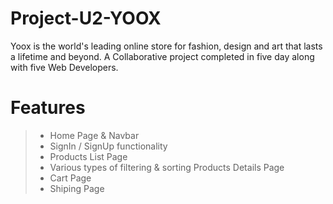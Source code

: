 # Project-U2-YOOX

Yoox is the world's leading online store for fashion, design and art that lasts a lifetime and beyond.
A Collaborative project completed in five day along with five Web Developers.

Features
=======
>- Home Page & Navbar
>- SignIn / SignUp functionality
>- Products List Page
>- Various types of filtering & sorting
> Products Details Page
>- Cart Page
>- Shiping Page
